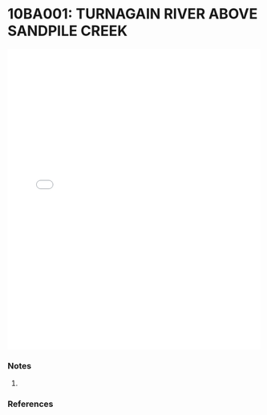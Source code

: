 # 10BA001: TURNAGAIN RIVER ABOVE SANDPILE CREEK

<iframe src="/distribution_estimation/_static/stations/10BA001_fdc.html" width="100%" height="600" frameborder="0"></iframe>

### Notes
1. 

### References

